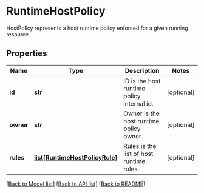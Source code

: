 # RuntimeHostPolicy

HostPolicy represents a host runtime policy enforced for a given running resource

## Properties
Name | Type | Description | Notes
------------ | ------------- | ------------- | -------------
**id** | **str** | ID is the host runtime policy internal id.  | [optional] 
**owner** | **str** | Owner is the host runtime policy owner.  | [optional] 
**rules** | [**list[RuntimeHostPolicyRule]**](RuntimeHostPolicyRule.md) | Rules is the list of host runtime rules.  | [optional] 

[[Back to Model list]](../README.md#documentation-for-models) [[Back to API list]](../README.md#documentation-for-api-endpoints) [[Back to README]](../README.md)


